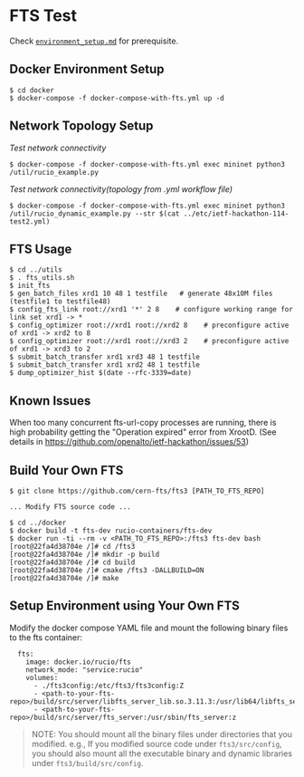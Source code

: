 # FTS Test

Check [`environment_setup.md`](environment_setup.md) for prerequisite.

## Docker Environment Setup

```
$ cd docker
$ docker-compose -f docker-compose-with-fts.yml up -d
```

## Network Topology Setup

*Test network connectivity*
```
$ docker-compose -f docker-compose-with-fts.yml exec mininet python3 /util/rucio_example.py
```

*Test network connectivity(topology from .yml workflow file)*
```
$ docker-compose -f docker-compose-with-fts.yml exec mininet python3 /util/rucio_dynamic_example.py --str $(cat ../etc/ietf-hackathon-114-test2.yml)
```

## FTS Usage

```
$ cd ../utils
$ . fts_utils.sh
$ init_fts
$ gen_batch_files xrd1 10 48 1 testfile   # generate 48x10M files (testfile1 to testfile48)
$ config_fts_link root://xrd1 '*' 2 8    # configure working range for link set xrd1 -> *
$ config_optimizer root://xrd1 root://xrd2 8    # preconfigure active of xrd1 -> xrd2 to 8
$ config_optimizer root://xrd1 root://xrd3 2    # preconfigure active of xrd1 -> xrd3 to 2
$ submit_batch_transfer xrd1 xrd3 48 1 testfile
$ submit_batch_transfer xrd1 xrd2 48 1 testfile
$ dump_optimizer_hist $(date --rfc-3339=date)
```

## Known Issues

When too many concurrent fts-url-copy processes are running, there is high
probability getting the "Operation expired" error from XrootD. (See details in
<https://github.com/openalto/ietf-hackathon/issues/53>)

## Build Your Own FTS

```
$ git clone https://github.com/cern-fts/fts3 [PATH_TO_FTS_REPO]

... Modify FTS source code ...

$ cd ../docker
$ docker build -t fts-dev rucio-containers/fts-dev
$ docker run -ti --rm -v <PATH_TO_FTS_REPO>:/fts3 fts-dev bash
[root@22fa4d38704e /]# cd /fts3
[root@22fa4d38704e /]# mkdir -p build
[root@22fa4d38704e /]# cd build
[root@22fa4d38704e /]# cmake /fts3 -DALLBUILD=ON
[root@22fa4d38704e /]# make
```

## Setup Environment using Your Own FTS

Modify the docker compose YAML file and mount the following binary files to the
fts container:

```
  fts:
    image: docker.io/rucio/fts
    network_mode: "service:rucio"
    volumes:
      - ./fts3config:/etc/fts3/fts3config:Z
      - <path-to-your-fts-repo>/build/src/server/libfts_server_lib.so.3.11.3:/usr/lib64/libfts_server_lib.so:z
      - <path-to-your-fts-repo>/build/src/server/fts_server:/usr/sbin/fts_server:z
```

> NOTE: You should mount all the binary files under directories that you
> modified. e.g., If you modified source code under `fts3/src/config`, you
> should also mount all the executable binary and dynamic libraries under
> `fts3/build/src/config`.


